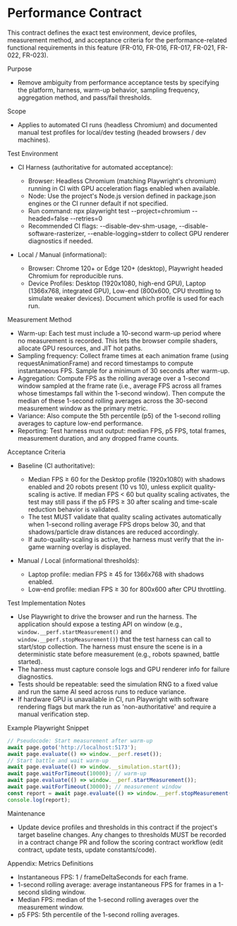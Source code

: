 # Performance Contract

This contract defines the exact test environment, device profiles, measurement method, and acceptance criteria for the performance-related functional requirements in this feature (FR-010, FR-016, FR-017, FR-021, FR-022, FR-023).

Purpose
- Remove ambiguity from performance acceptance tests by specifying the platform, harness, warm-up behavior, sampling frequency, aggregation method, and pass/fail thresholds.

Scope
- Applies to automated CI runs (headless Chromium) and documented manual test profiles for local/dev testing (headed browsers / dev machines).

Test Environment

- CI Harness (authoritative for automated acceptance):
  - Browser: Headless Chromium (matching Playwright's chromium) running in CI with GPU acceleration flags enabled when available.
  - Node: Use the project's Node.js version defined in package.json engines or the CI runner default if not specified.
  - Run command: npx playwright test --project=chromium --headed=false --retries=0
  - Recommended CI flags: --disable-dev-shm-usage, --disable-software-rasterizer, --enable-logging=stderr to collect GPU renderer diagnostics if needed.

- Local / Manual (informational):
  - Browser: Chrome 120+ or Edge 120+ (desktop), Playwright headed Chromium for reproducible runs.
  - Device Profiles: Desktop (1920x1080, high-end GPU), Laptop (1366x768, integrated GPU), Low-end (800x600, CPU throttling to simulate weaker devices). Document which profile is used for each run.

Measurement Method

- Warm-up: Each test must include a 10-second warm-up period where no measurement is recorded. This lets the browser compile shaders, allocate GPU resources, and JIT hot paths.
- Sampling frequency: Collect frame times at each animation frame (using requestAnimationFrame) and record timestamps to compute instantaneous FPS. Sample for a minimum of 30 seconds after warm-up.
- Aggregation: Compute FPS as the rolling average over a 1-second window sampled at the frame rate (i.e., average FPS across all frames whose timestamps fall within the 1-second window). Then compute the median of these 1-second rolling averages across the 30-second measurement window as the primary metric.
- Variance: Also compute the 5th percentile (p5) of the 1-second rolling averages to capture low-end performance.
- Reporting: Test harness must output: median FPS, p5 FPS, total frames, measurement duration, and any dropped frame counts.

Acceptance Criteria

- Baseline (CI authoritative):
  - Median FPS ≥ 60 for the Desktop profile (1920x1080) with shadows enabled and 20 robots present (10 vs 10), unless explicit quality-scaling is active. If median FPS < 60 but quality scaling activates, the test may still pass if the p5 FPS ≥ 30 after scaling and time-scale reduction behavior is validated.
  - The test MUST validate that quality scaling activates automatically when 1-second rolling average FPS drops below 30, and that shadows/particle draw distances are reduced accordingly.
  - If auto-quality-scaling is active, the harness must verify that the in-game warning overlay is displayed.

- Manual / Local (informational thresholds):
  - Laptop profile: median FPS ≥ 45 for 1366x768 with shadows enabled.
  - Low-end profile: median FPS ≥ 30 for 800x600 after CPU throttling.

Test Implementation Notes

- Use Playwright to drive the browser and run the harness. The application should expose a testing API on window (e.g., `window.__perf.startMeasurement()` and `window.__perf.stopMeasurement()`) that the test harness can call to start/stop collection. The harness must ensure the scene is in a deterministic state before measurement (e.g., robots spawned, battle started).
- The harness must capture console logs and GPU renderer info for failure diagnostics.
- Tests should be repeatable: seed the simulation RNG to a fixed value and run the same AI seed across runs to reduce variance.
- If hardware GPU is unavailable in CI, run Playwright with software rendering flags but mark the run as 'non-authoritative' and require a manual verification step.

Example Playwright Snippet

```ts
// Pseudocode: Start measurement after warm-up
await page.goto('http://localhost:5173');
await page.evaluate(() => window.__perf.reset());
// Start battle and wait warm-up
await page.evaluate(() => window.__simulation.start());
await page.waitForTimeout(10000); // warm-up
await page.evaluate(() => window.__perf.startMeasurement());
await page.waitForTimeout(30000); // measurement window
const report = await page.evaluate(() => window.__perf.stopMeasurement());
console.log(report);
```

Maintenance

- Update device profiles and thresholds in this contract if the project's target baseline changes. Any changes to thresholds MUST be recorded in a contract change PR and follow the scoring contract workflow (edit contract, update tests, update constants/code).

Appendix: Metrics Definitions

- Instantaneous FPS: 1 / frameDeltaSeconds for each frame.
- 1-second rolling average: average instantaneous FPS for frames in a 1-second sliding window.
- Median FPS: median of the 1-second rolling averages over the measurement window.
- p5 FPS: 5th percentile of the 1-second rolling averages.
